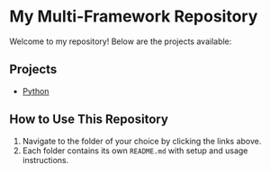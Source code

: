 # My Multi-Framework Repository

Welcome to my repository! Below are the projects available:

## Projects

- [Python](Python/)

## How to Use This Repository

1. Navigate to the folder of your choice by clicking the links above.
2. Each folder contains its own `README.md` with setup and usage instructions.
